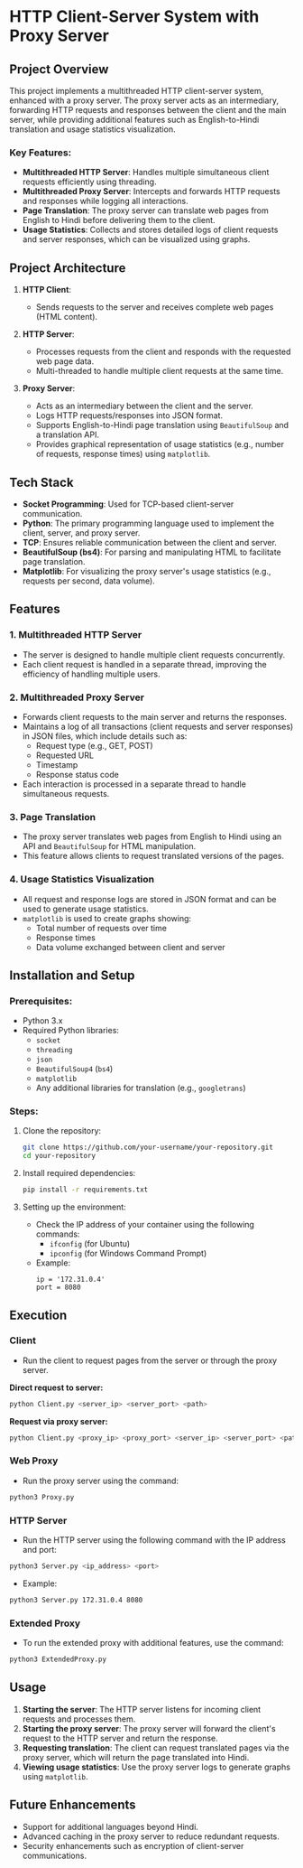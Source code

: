 
# HTTP Client-Server System with Proxy Server

## Project Overview

This project implements a multithreaded HTTP client-server system, enhanced with a proxy server. The proxy server acts as an intermediary, forwarding HTTP requests and responses between the client and the main server, while providing additional features such as English-to-Hindi translation and usage statistics visualization.

### Key Features:
- **Multithreaded HTTP Server**: Handles multiple simultaneous client requests efficiently using threading.
- **Multithreaded Proxy Server**: Intercepts and forwards HTTP requests and responses while logging all interactions.
- **Page Translation**: The proxy server can translate web pages from English to Hindi before delivering them to the client.
- **Usage Statistics**: Collects and stores detailed logs of client requests and server responses, which can be visualized using graphs.
  
## Project Architecture

1. **HTTP Client**: 
   - Sends requests to the server and receives complete web pages (HTML content).
   
2. **HTTP Server**:
   - Processes requests from the client and responds with the requested web page data.
   - Multi-threaded to handle multiple client requests at the same time.

3. **Proxy Server**:
   - Acts as an intermediary between the client and the server.
   - Logs HTTP requests/responses into JSON format.
   - Supports English-to-Hindi page translation using `BeautifulSoup` and a translation API.
   - Provides graphical representation of usage statistics (e.g., number of requests, response times) using `matplotlib`.

## Tech Stack

- **Socket Programming**: Used for TCP-based client-server communication.
- **Python**: The primary programming language used to implement the client, server, and proxy server.
- **TCP**: Ensures reliable communication between the client and server.
- **BeautifulSoup (bs4)**: For parsing and manipulating HTML to facilitate page translation.
- **Matplotlib**: For visualizing the proxy server's usage statistics (e.g., requests per second, data volume).

## Features

### 1. **Multithreaded HTTP Server**
   - The server is designed to handle multiple client requests concurrently.
   - Each client request is handled in a separate thread, improving the efficiency of handling multiple users.

### 2. **Multithreaded Proxy Server**
   - Forwards client requests to the main server and returns the responses.
   - Maintains a log of all transactions (client requests and server responses) in JSON files, which include details such as:
     - Request type (e.g., GET, POST)
     - Requested URL
     - Timestamp
     - Response status code
   - Each interaction is processed in a separate thread to handle simultaneous requests.

### 3. **Page Translation**
   - The proxy server translates web pages from English to Hindi using an API and `BeautifulSoup` for HTML manipulation.
   - This feature allows clients to request translated versions of the pages.

### 4. **Usage Statistics Visualization**
   - All request and response logs are stored in JSON format and can be used to generate usage statistics.
   - `matplotlib` is used to create graphs showing:
     - Total number of requests over time
     - Response times
     - Data volume exchanged between client and server

## Installation and Setup

### Prerequisites:
- Python 3.x
- Required Python libraries:
  - `socket`
  - `threading`
  - `json`
  - `BeautifulSoup4` (`bs4`)
  - `matplotlib`
  - Any additional libraries for translation (e.g., `googletrans`)

### Steps:
1. Clone the repository:
   ```bash
   git clone https://github.com/your-username/your-repository.git
   cd your-repository
   ```

2. Install required dependencies:
   ```bash
   pip install -r requirements.txt
   ```

3. Setting up the environment:
   - Check the IP address of your container using the following commands:
     - `ifconfig` (for Ubuntu)
     - `ipconfig` (for Windows Command Prompt)
   - Example:
     ```
     ip = '172.31.0.4'
     port = 8080
     ```

## Execution

### Client
   - Run the client to request pages from the server or through the proxy server.

   **Direct request to server:**
   ```bash
   python Client.py <server_ip> <server_port> <path>
   ```

   **Request via proxy server:**
   ```bash
   python Client.py <proxy_ip> <proxy_port> <server_ip> <server_port> <path>
   ```

### Web Proxy
   - Run the proxy server using the command:
   ```bash
   python3 Proxy.py
   ```

### HTTP Server
   - Run the HTTP server using the following command with the IP address and port:
   ```bash
   python3 Server.py <ip_address> <port>
   ```
   - Example:
   ```bash
   python3 Server.py 172.31.0.4 8080
   ```

### Extended Proxy
   - To run the extended proxy with additional features, use the command:
   ```bash
   python3 ExtendedProxy.py
   ```

## Usage

1. **Starting the server**: The HTTP server listens for incoming client requests and processes them.
2. **Starting the proxy server**: The proxy server will forward the client's request to the HTTP server and return the response.
3. **Requesting translation**: The client can request translated pages via the proxy server, which will return the page translated into Hindi.
4. **Viewing usage statistics**: Use the proxy server logs to generate graphs using `matplotlib`.

## Future Enhancements

- Support for additional languages beyond Hindi.
- Advanced caching in the proxy server to reduce redundant requests.
- Security enhancements such as encryption of client-server communications.
